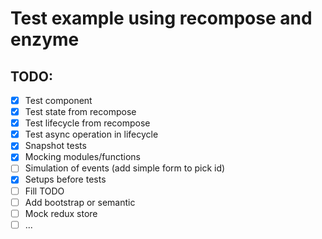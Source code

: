 # Test example using recompose and enzyme

## TODO:

-   [x] Test component
-   [x] Test state from recompose
-   [x] Test lifecycle from recompose
-   [x] Test async operation in lifecycle
-   [x] Snapshot tests
-   [x] Mocking modules/functions
-   [ ] Simulation of events (add simple form to pick id)
-   [x] Setups before tests
-   [ ] Fill TODO
-   [ ] Add bootstrap or semantic
-   [ ] Mock redux store
-   [ ] ...
